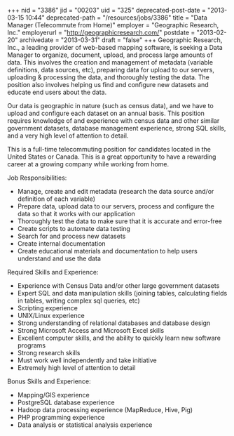 +++
nid = "3386"
jid = "00203"
uid = "325"
deprecated-post-date = "2013-03-15 10:44"
deprecated-path = "/resources/jobs/3386"
title = "Data Manager (Telecommute from Home)"
employer = "Geographic Research, Inc."
employerurl = "http://geographicresearch.com/"
postdate = "2013-02-20"
archivedate = "2013-03-31"
draft = "false"
+++
Geographic Research, Inc., a leading provider of web-based mapping
software, is seeking a Data Manager to organize, document, upload, and
process large amounts of data. This involves the creation and
management
of metadata (variable definitions, data sources, etc), preparing data
for upload to our servers, uploading & processing the data, and
thoroughly testing the data. The position also involves helping us find
and configure new datasets and educate end users about the data.

Our data is geographic in nature (such as census data), and we have to
upload and configure each dataset on an annual basis. This position
requires knowledge of and experience with census data and other similar
government datasets, database management experience, strong SQL skills,
and a very high level of attention to detail.

This is a full-time telecommuting position for candidates located in
the
United States or Canada. This is a great opportunity to have a
rewarding
career at a growing company while working from home.

Job Responsibilities:


-   Manage, create and edit metadata (research the data source and/or
    definition of each variable)
-   Prepare data, upload data to our servers, process and configure the
    data so that it works with our application
-   Thoroughly test the data to make sure that it is accurate and
    error-free
-   Create scripts to automate data testing
-   Search for and process new datasets
-   Create internal documentation
-   Create educational materials and documentation to help users
    understand and use the data
  
Required Skills and Experience:


-   Experience with Census Data and/or other large government datasets
-   Expert SQL and data manipulation skills (joining tables, calculating
    fields in tables, writing complex sql queries, etc)
-   Scripting experience
-   UNIX/Linux experience
-   Strong understanding of relational databases and database design
-   Strong Microsoft Access and Microsoft Excel skills
-   Excellent computer skills, and the ability to quickly learn new
    software programs
-   Strong research skills
-   Must work well independently and take initiative
-   Extremely high level of attention to detail


Bonus Skills and Experience:


-   Mapping/GIS experience
-   PostgreSQL database experience
-   Hadoop data processing experience (MapReduce, Hive, Pig)
-   PHP programming experience
-   Data analysis or statistical analysis experience
